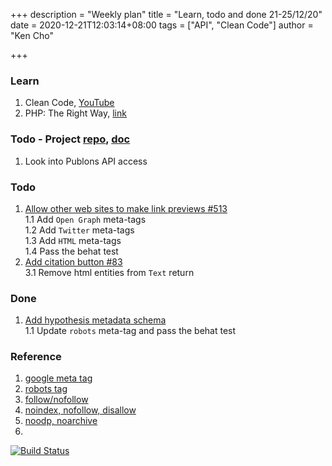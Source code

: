 +++
description = "Weekly plan"
title = "Learn, todo and done 21-25/12/20"
date = 2020-12-21T12:03:14+08:00
tags = ["API", "Clean Code"]
author = "Ken Cho"

+++  
### Learn
1. Clean Code, [YouTube](https://www.youtube.com/watch?v=7EmboKQH8lM)
2. PHP: The Right Way, [link](https://phptherightway.com/)

### Todo - Project [repo](https://github.com/kencho51/mint_doi), [doc](https://docs.google.com/document/d/1CopK9e9QclOd91WRN1LREEBefMDb5cWoHiElj3IfKLc/edit#)
1. Look into Publons API access


### Todo
1. [Allow other web sites to make link previews #513](https://github.com/gigascience/gigadb-website/issues/513)  
   1.1 Add `Open Graph` meta-tags  
   1.2 Add `Twitter` meta-tags  
   1.3 Add `HTML` meta-tags  
   1.4 Pass the behat test
3. [Add citation button #83](https://github.com/gigascience/gigadb-website/pull/521)  
    3.1 Remove html entities from `Text` return  
   

### Done
1. [Add hypothesis metadata schema](https://github.com/gigascience/gigadb-website/pull/516)  
   1.1 Update `robots` meta-tag and pass the behat test

### Reference
1. [google meta tag](https://developers.google.com/search/docs/advanced/crawling/special-tags)
2. [robots tag](https://www.metatags.org/seo-tips/why-use-meta-tags/metatags-generator/#gf_1)
3. [follow/nofollow](https://www.wordstream.com/blog/ws/2013/07/24/follow-nofollow-links)
4. [noindex, nofollow, disallow](https://www.deepcrawl.com/blog/best-practice/noindex-disallow-nofollow/)
5. [noodp, noarchive](https://www.contentkingapp.com/academy/meta-robots-tag/)
6. 

[![Build Status](https://travis-ci.org/kencho51/gigathing.svg?branch=master)](https://travis-ci.org/kencho51/gigathing)


